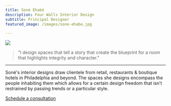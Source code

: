 ```yaml
---
title: Soné Ehabé
description: Four Walls Interior Design
subtitle: Principal Designer
featured_image: /images/sone-ehabe.jpg

---
```


![]({{site.baseurl}}/images/sone-ehabe.jpg)


> "I design spaces that tell a story that create the blueprint for a room that highlights integrity and character."

---

Soné's interior designs draw clientele from retail, restaurants & boutique hotels in Philadelphia and beyond. The spaces she designs encompass the people inhabiting them which allows for a certain design freedom that isn’t restrained by passing trends or a particular style.

<a href="https://calendly.com/4wallsid/30min" class="button button--large button--overlay">Schedule a consultation</a>

<br><br>
